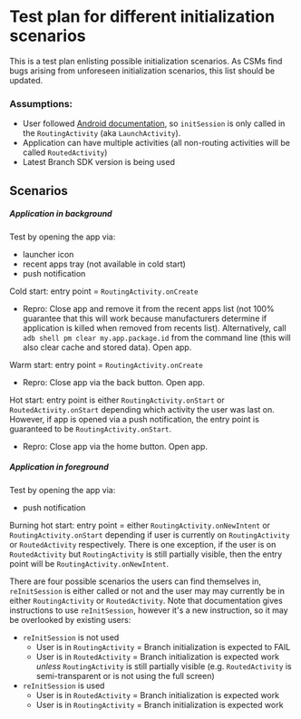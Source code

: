 # Test plan for different initialization scenarios

This is a test plan enlisting possible initialization scenarios. As CSMs
find bugs arising from unforeseen initialization scenarios, this list should be updated.


### Assumptions:
* User followed [Android documentation](https://docs.branch.io/apps/android/), 
so `initSession` is only called in the `RoutingActivity` (aka `LaunchActivity`).
* Application can have multiple activities (all non-routing activities 
will be called `RoutedActivity`)
* Latest Branch SDK version is being used


## Scenarios

##### Application in background

Test by opening the app via:
* launcher icon
* recent apps tray (not available in cold start)
* push notification

Cold start: entry point = `RoutingActivity.onCreate`
* Repro: Close app and remove it from the recent apps list
(not 100% guarantee that this will work because manufacturers determine
if application is killed when removed from recents list). Alternatively,
call `adb shell pm clear my.app.package.id` from the command line (this 
will also clear cache and stored data). Open app.


Warm start: entry point = `RoutingActivity.onCreate`
* Repro: Close app via the back button. Open app.

Hot start: entry point is either `RoutingActivity.onStart` or `RoutedActivity.onStart` 
depending which activity the user was last on. However, if app is opened 
via a push notification, the entry point is guaranteed to be `RoutingActivity.onStart`.
* Repro: Close app via the home button. Open app.


##### Application in foreground

Test by opening the app via:
* push notification

Burning hot start: entry point = either `RoutingActivity.onNewIntent` 
or `RoutingActivity.onStart` depending if user is currently on `RoutingActivity`
or `RoutedActivity` respectively. There is one exception, if the user is on
`RoutedActivity` but `RoutingActivity` is still partially visible, then the 
entry point will be `RoutingActivity.onNewIntent`.

There are four possible scenarios the users can find themselves in, 
`reInitSession` is either called or not and the user may may currently be 
in either `RoutingActivity` or `RoutedActivity`. Note that documentation 
gives instructions to use `reInitSession`, however it's a new instruction, 
so it may be overlooked by existing users:
* `reInitSession` is not used
    * User is in `RoutingActivity` = Branch initialization is expected to FAIL
    * User is in `RoutedActivity` = Branch initialization is expected work _unless_ 
    `RoutingActivity` is still partially visible (e.g. `RoutedActivity` is
    semi-transparent or is not using the full screen)
* `reInitSession` is used
    * User is in `RoutedActivity` = Branch initialization is expected work
    * User is in `RoutingActivity` = Branch initialization is expected work